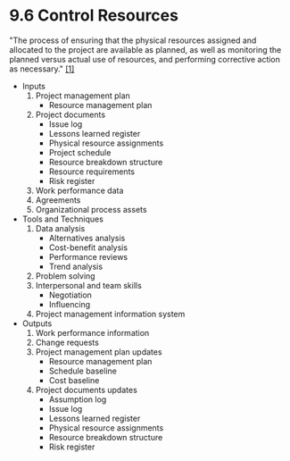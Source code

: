 # 9.6 Control Resources

"The process of ensuring that the physical resources assigned and allocated to
the project are available as planned, as well as monitoring the planned versus
actual use of resources, and performing corrective action as necessary."
[[1]](../../home.md#references)

- Inputs
  1. Project management plan
     - Resource management plan
  2. Project documents
     - Issue log
     - Lessons learned register
     - Physical resource assignments
     - Project schedule
     - Resource breakdown structure
     - Resource requirements
     - Risk register
  3. Work performance data
  4. Agreements
  5. Organizational process assets
- Tools and Techniques
  1. Data analysis
     - Alternatives analysis
     - Cost-benefit analysis
     - Performance reviews
     - Trend analysis
  2. Problem solving
  3. Interpersonal and team skills
     - Negotiation
     - Influencing
  4. Project management information system
- Outputs
  1. Work performance information
  2. Change requests
  3. Project management plan updates
     - Resource management plan
     - Schedule baseline
     - Cost baseline
  4. Project documents updates
     - Assumption log
     - Issue log
     - Lessons learned register
     - Physical resource assignments
     - Resource breakdown structure
     - Risk register
